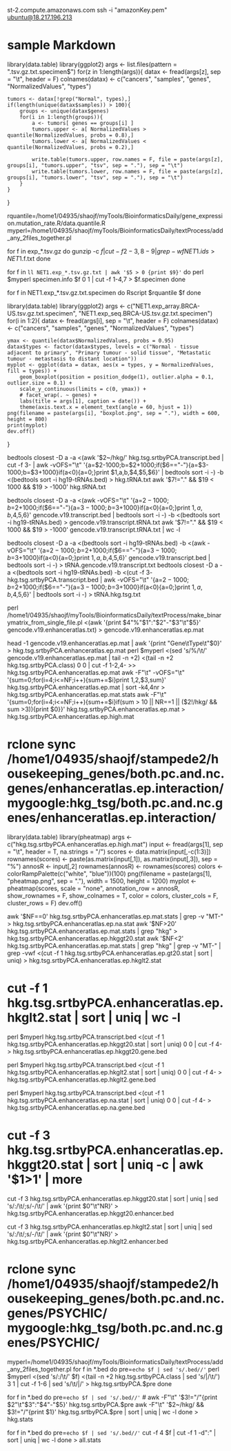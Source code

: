 st-2.compute.amazonaws.com
ssh -i "amazonKey.pem" ubuntu@18.217.196.213
# sample Markdown
library(data.table)
library(ggplot2)
args <- list.files(pattern = ".tsv.gz.txt.specimen$")
for(z in 1:length(args)){
    datax <- fread(args[z], sep = "\t", header = F)
    colnames(datax) <- c("cancers", "samples", "genes", "NormalizedValues", "types")

    tumors <- datax[!grep("Normal", types),]
    if(length(unique(datax$samples)) > 100){
        groups <- unique(datax$genes)
        for(i in 1:length(groups)){
            a <- tumors[ genes == groups[i] ]
            tumors.upper <- a[ NormalizedValues > quantile(NormalizedValues, probs = 0.8),]
            tumors.lower <- a[ NormalizedValues < quantile(NormalizedValues, probs = 0.2),]

            write.table(tumors.upper, row.names = F, file = paste(args[z], groups[i], "tumors.upper", "tsv", sep = "."), sep = "\t")
            write.table(tumors.lower, row.names = F, file = paste(args[z], groups[i], "tumors.lower", "tsv", sep = "."), sep = "\t")
        }
    }
}

rquantile=/home1/04935/shaojf/myTools/BioinformaticsDaily/gene_expression.mutation_rate.R/data.quantile.R
myperl=/home1/04935/shaojf/myTools/BioinformaticsDaily/textProcess/add_any_2files_together.pl

for f in exp_*.tsv.gz
do
    gunzip -c $f | cut -f 2-3,8-9 | grep -wf NET1.ids > NET1.$f.txt
done

for f in `ll NET1.exp_*.tsv.gz.txt | awk '$5 > 0 {print $9}'`
do
    perl $myperl specimen.info $f 0 1 | cut -f 1-4,7 > $f.specimen
done

for f in NET1.exp_*.tsv.gz.txt.specimen
do
    Rscript $rquantile $f
done

library(data.table)
library(ggplot2)
args <- c("NET1.exp_array.BRCA-US.tsv.gz.txt.specimen", "NET1.exp_seq.BRCA-US.tsv.gz.txt.specimen")
for(i in 1:2){
    datax <- fread(args[i], sep = "\t", header = F)
    colnames(datax) <- c("cancers", "samples", "genes", "NormalizedValues", "types")

    ymax <- quantile(datax$NormalizedValues, probs = 0.95)
    datax$types <- factor(datax$types, levels = c("Normal - tissue adjacent to primary", "Primary tumour - solid tissue", "Metastatic tumour - metastasis to distant location"))
    myplot <- ggplot(data = datax, aes(x = types, y = NormalizedValues, fill = types)) + 
        geom_boxplot(position = position_dodge(1), outlier.alpha = 0.1, outlier.size = 0.1) + 
        scale_y_continuous(limits = c(0, ymax)) +
        # facet_wrap(. ~ genes) +
        labs(title = args[1], caption = date()) + 
        theme(axis.text.x = element_text(angle = 60, hjust = 1))
    png(filename = paste(args[i], "boxplot.png", sep = "."), width = 600, height = 800)
    print(myplot)
    dev.off()
}

bedtools closest -D a -a <(awk '$2~/hkg/' hkg.tsg.srtbyPCA.transcript.bed | cut -f 3- | awk -vOFS="\t" '{a=$2-1000;b=$2+1000;if($6=="-"){a=$3-1000;b=$3+1000}if(a<0){a=0;}print $1,a,b,$4,$5,$6}' | bedtools sort -i -) -b <(bedtools sort -i hg19-tRNAs.bed) > hkg.tRNA.txt
awk '$7!="." && $19 < 1000 && $19 > -1000' hkg.tRNA.txt

bedtools closest -D a -a <(awk -vOFS="\t" '{a=$2-1000;b=$2+1000;if($6=="-"){a=$3-1000;b=$3+1000}if(a<0){a=0;}print $1,a,b,$4,$5,$6}' gencode.v19.transcript.bed | bedtools sort -i -) -b <(bedtools sort -i hg19-tRNAs.bed) > gencode.v19.transcript.tRNA.txt
awk '$7!="." && $19 < 1000 && $19 > -1000' gencode.v19.transcript.tRNA.txt | wc -l

bedtools closest -D a -a <(bedtools sort -i hg19-tRNAs.bed) -b <(awk -vOFS="\t" '{a=$2-1000;b=$2+1000;if($6=="-"){a=$3-1000;b=$3+1000}if(a<0){a=0;}print $1,a,b,$4,$5,$6}' gencode.v19.transcript.bed | bedtools sort -i -) > tRNA.gencode.v19.transcript.txt
bedtools closest -D a -a <(bedtools sort -i hg19-tRNAs.bed) -b <(cut -f 3- hkg.tsg.srtbyPCA.transcript.bed | awk -vOFS="\t" '{a=$2-1000;b=$2+1000;if($6=="-"){a=$3-1000;b=$3+1000}if(a<0){a=0;}print $1,a,b,$4,$5,$6}' | bedtools sort -i -) > tRNA.hkg.tsg.txt

perl /home1/04935/shaojf/myTools/BioinformaticsDaily/textProcess/make_binarymatrix_from_single_file.pl <(awk '{print $4"%"$1":"$2"-"$3"\t"$5}' gencode.v19.enhanceratlas.txt) > gencode.v19.enhanceratlas.ep.mat

head -1 gencode.v19.enhanceratlas.ep.mat | awk '{print "Gene\tType\t"$0}' > hkg.tsg.srtbyPCA.enhanceratlas.ep.mat
perl $myperl <(sed 's/%/\t/' gencode.v19.enhanceratlas.ep.mat | tail -n +2) <(tail -n +2 hkg.tsg.srtbyPCA.class) 0 0 | cut -f 1-2,4- >> hkg.tsg.srtbyPCA.enhanceratlas.ep.mat
awk -F"\t" -vOFS="\t" '{sum=0;for(i=4;i<=NF;i++){sum+=$i}print $1,$2,$3,sum}' hkg.tsg.srtbyPCA.enhanceratlas.ep.mat | sort -k4,4nr > hkg.tsg.srtbyPCA.enhanceratlas.ep.mat.stats
awk -F"\t" '{sum=0;for(i=4;i<=NF;i++){sum+=$i}if(sum > 10 || NR==1 || ($2!/hkg/ && sum >3)){print $0}}' hkg.tsg.srtbyPCA.enhanceratlas.ep.mat > hkg.tsg.srtbyPCA.enhanceratlas.ep.high.mat

# rclone sync /home1/04935/shaojf/stampede2/housekeeping_genes/both.pc.and.nc.genes/enhanceratlas.ep.interaction/ mygoogle:hkg_tsg/both.pc.and.nc.genes/enhanceratlas.ep.interaction/

library(data.table)
library(pheatmap)
args <- c("hkg.tsg.srtbyPCA.enhanceratlas.ep.high.mat")
input <- fread(args[1], sep = "\t", header = T, na.strings = "/")
scores <- data.matrix(input[,-c(1:3)])
rownames(scores) <- paste(as.matrix(input[,1]), as.matrix(input[,3]), sep = "%")
annosR <- input[,2]
rownames(annosR) <- rownames(scores)
colors <- colorRampPalette(c("white", "blue"))(100)
png(filename = paste(args[1], "pheatmap.png", sep = "."), width = 1500, height = 1200)
myplot <- pheatmap(scores, scale = "none", annotation_row = annosR,
    show_rownames = F, show_colnames = T, color = colors, 
    cluster_cols = F, cluster_rows = F)
dev.off()

awk '$NF==0' hkg.tsg.srtbyPCA.enhanceratlas.ep.mat.stats | grep -v "MT-" > hkg.tsg.srtbyPCA.enhanceratlas.ep.na.stat
awk '$NF>20' hkg.tsg.srtbyPCA.enhanceratlas.ep.mat.stats | grep "hkg" > hkg.tsg.srtbyPCA.enhanceratlas.ep.hkggt20.stat
awk '$NF<2' hkg.tsg.srtbyPCA.enhanceratlas.ep.mat.stats | grep "hkg" | grep -v "MT-"  | grep -vwf <(cut -f 1 hkg.tsg.srtbyPCA.enhanceratlas.ep.gt20.stat | sort | uniq) > hkg.tsg.srtbyPCA.enhanceratlas.ep.hkglt2.stat

# cut -f 1 hkg.tsg.srtbyPCA.enhanceratlas.ep.hkglt2.stat | sort | uniq | wc -l
perl $myperl hkg.tsg.srtbyPCA.transcript.bed <(cut -f 1 hkg.tsg.srtbyPCA.enhanceratlas.ep.hkggt20.stat | sort | uniq) 0 0 | cut -f 4- > hkg.tsg.srtbyPCA.enhanceratlas.ep.hkggt20.gene.bed

perl $myperl hkg.tsg.srtbyPCA.transcript.bed <(cut -f 1 hkg.tsg.srtbyPCA.enhanceratlas.ep.hkglt2.stat | sort | uniq) 0 0 | cut -f 4- > hkg.tsg.srtbyPCA.enhanceratlas.ep.hkglt2.gene.bed

perl $myperl hkg.tsg.srtbyPCA.transcript.bed <(cut -f 1 hkg.tsg.srtbyPCA.enhanceratlas.ep.na.stat | sort | uniq) 0 0 | cut -f 4- > hkg.tsg.srtbyPCA.enhanceratlas.ep.na.gene.bed

# cut -f 3 hkg.tsg.srtbyPCA.enhanceratlas.ep.hkggt20.stat | sort | uniq -c | awk '$1>1' | more
cut -f 3 hkg.tsg.srtbyPCA.enhanceratlas.ep.hkggt20.stat | sort | uniq | sed 's/:/\t/;s/-/\t/' | awk '{print $0"\t"NR}' > hkg.tsg.srtbyPCA.enhanceratlas.ep.hkggt20.enhancer.bed

cut -f 3 hkg.tsg.srtbyPCA.enhanceratlas.ep.hkglt2.stat | sort | uniq | sed 's/:/\t/;s/-/\t/' | awk '{print $0"\t"NR}' > hkg.tsg.srtbyPCA.enhanceratlas.ep.hkglt2.enhancer.bed

# rclone sync /home1/04935/shaojf/stampede2/housekeeping_genes/both.pc.and.nc.genes/PSYCHIC/ mygoogle:hkg_tsg/both.pc.and.nc.genes/PSYCHIC/
myperl=/home1/04935/shaojf/myTools/BioinformaticsDaily/textProcess/add_any_2files_together.pl
for f in *.bed
do
    pre=`echo $f | sed 's/.bed//'`
    perl $myperl <(sed 's/:/\t/' $f) <(tail -n +2 hkg.tsg.srtbyPCA.class | sed 's/|/\t/') 3 1 | cut -f 1-6 | sed 's/\t/|/' > hkg.tsg.srtbyPCA.$pre
done

for f in *.bed
do
    pre=`echo $f | sed 's/.bed//'`
    # awk -F"\t" '$3!="/"{print $2"\t"$3":"$4"-"$5}' hkg.tsg.srtbyPCA.$pre
    awk -F"\t" '$2~/hkg/ && $3!="/"{print $1}' hkg.tsg.srtbyPCA.$pre | sort | uniq | wc -l
done > hkg.stats

for f in *.bed
do
    pre=`echo $f | sed 's/.bed//'`
    cut -f 4 $f | cut -f 1 -d":" | sort | uniq | wc -l
done > all.stats

